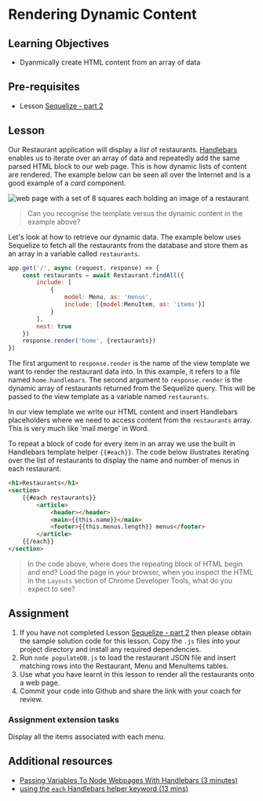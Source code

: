 # Rendering Dynamic Content

## Learning Objectives
* Dyanmically create HTML content from an array of data 

## Pre-requisites
* Lesson [Sequelize - part 2](/curriculum/Bootcamp/Unit-3-Relational_Databases/0.3.9-Sequelize_part_1.html)

## Lesson
Our Restaurant application will display a <em>list</em> of restaurants. [Handlebars](https://handlebarsjs.com/) enables us to iterate over an array of data and repeatedly add the same parsed HTML block to our web page. This is how dynamic lists of content are rendered. The example below can be seen all over the Internet and is a good example of a <em>card</em> component.

![web page with a set of 8 squares each holding an image of a restaurant](https://user-images.githubusercontent.com/1316724/114185019-22c01300-993d-11eb-8dab-f102fc97e494.png)

> Can you recognise the template versus the dynamic content in the example above?

Let's look at how to retrieve our dynamic data. The example below uses Sequelize to fetch all the restaurants from the database and store them as an array in a variable called `restaurants`.

```javascript
app.get('/', async (request, response) => {
    const restaurants = await Restaurant.findAll({
        include: [
            {
                model: Menu, as: 'menus',
                include: [{model:MenuItem, as: 'items'}]
            }
        ],
        nest: true
    })
    response.render('home', {restaurants})
})
```

The first argument to `response.render` is the name of the view template we want to render the restaurant data into. In this example, it refers to a file named `home.handlebars`.
The second argument to `response.render` is the dynamic array of restaurants returned from the Sequelize query. This will be passed to the view template as a variable named `restaurants`.

In our view template we write our HTML content and insert Handlebars placeholders where we need to access content from the `restaurants` array. This is very much like 'mail merge' in Word.

To repeat a block of code for every item in an array we use the built in Handlebars template helper `{{#each}}`. The code below illustrates iterating over the list of restaurants to display the name and number of menus in each restaurant. 

```html
<h1>Restaurants</h1>
<section>
    {{#each restaurants}}
        <article>
            <header></header>
            <main>{{this.name}}</main>
            <footer>{{this.menus.length}} menus</footer>
        </article>
    {{/each}}
</section>
```
> In the code above, where does the repeating block of HTML begin and end? Load the page in your browser, when you inspect the HTML in the `Layouts` section of Chrome Developer Tools, what do you expect to see?

## Assignment
  1. If you have not completed Lesson [Sequelize - part 2](/curriculum/Bootcamp/Unit-3-Relational_Databases/0.3.9-Sequelize_part_2.html) then please obtain the sample solution code for this lesson. Copy the `.js` files into your project directory and install any required dependencies.
  1. Run `node populateDB.js` to load the restaurant JSON file and insert matching rows into the Restaurant, Menu and MenuItems tables.
  1. Use what you have learnt in this lesson to render all the restaurants onto a web page.
  1. Commit your code into Github and share the link with your coach for review.

### Assignment extension tasks
Display all the items associated with each menu.

## Additional resources
   * [Passing Variables To Node Webpages With Handlebars (3 minutes)](https://www.youtube.com/watch?v=TV7T_vKMid4)
   * [using the `each` Handlebars helper keyword (13 mins)](https://www.youtube.com/watch?v=JbrqxPcuYVc)  
